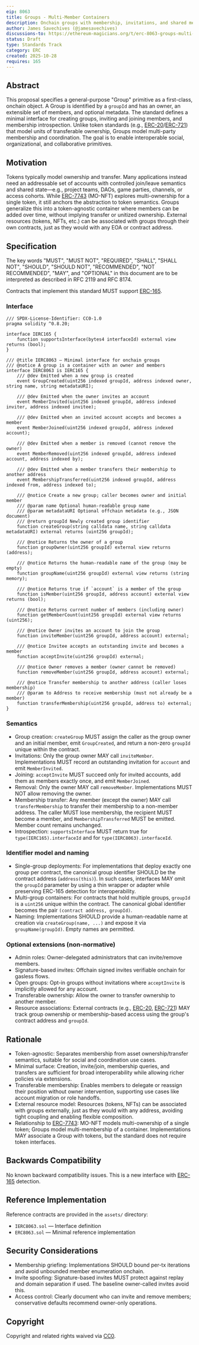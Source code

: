 ```yaml
---
eip: 8063
title: Groups - Multi-Member Containers
description: Onchain groups with membership, invitations, and shared metadata.
author: James Savechives (@jamesavechives)
discussions-to: https://ethereum-magicians.org/t/erc-8063-groups-multi-member-onchain-containers-for-shared-resources/25999
status: Draft
type: Standards Track
category: ERC
created: 2025-10-28
requires: 165
---
```


## Abstract

This proposal specifies a general-purpose "Group" primitive as a first-class, onchain object. A Group is identified by a `groupId` and has an owner, an extensible set of members, and optional metadata. The standard defines a minimal interface for creating groups, inviting and joining members, and membership introspection. Unlike token standards (e.g., [ERC-20](./eip-20.md)/[ERC-721](./eip-721.md)) that model units of transferable ownership, Groups model multi-party membership and coordination. The goal is to enable interoperable social, organizational, and collaborative primitives.

## Motivation

Tokens typically model ownership and transfer. Many applications instead need an addressable set of accounts with controlled join/leave semantics and shared state—e.g., project teams, DAOs, game parties, channels, or access cohorts. While [ERC-7743](./eip-7743.md) (MO-NFT) explores multi-ownership for a single token, it still anchors the abstraction to token semantics. Groups generalize this into a token-agnostic container where members can be added over time, without implying transfer or unitized ownership. External resources (tokens, NFTs, etc.) can be associated with groups through their own contracts, just as they would with any EOA or contract address.

## Specification

The key words "MUST", "MUST NOT", "REQUIRED", "SHALL", "SHALL NOT", "SHOULD", "SHOULD NOT", "RECOMMENDED", "NOT RECOMMENDED", "MAY", and "OPTIONAL" in this document are to be interpreted as described in RFC 2119 and RFC 8174.

Contracts that implement this standard MUST support [ERC-165](./eip-165.md).

### Interface

```solidity
/// SPDX-License-Identifier: CC0-1.0
pragma solidity ^0.8.20;

interface IERC165 {
    function supportsInterface(bytes4 interfaceId) external view returns (bool);
}

/// @title IERC8063 — Minimal interface for onchain groups
/// @notice A group is a container with an owner and members
interface IERC8063 is IERC165 {
    /// @dev Emitted when a new group is created
    event GroupCreated(uint256 indexed groupId, address indexed owner, string name, string metadataURI);

    /// @dev Emitted when the owner invites an account
    event MemberInvited(uint256 indexed groupId, address indexed inviter, address indexed invitee);

    /// @dev Emitted when an invited account accepts and becomes a member
    event MemberJoined(uint256 indexed groupId, address indexed account);

    /// @dev Emitted when a member is removed (cannot remove the owner)
    event MemberRemoved(uint256 indexed groupId, address indexed account, address indexed by);

    /// @dev Emitted when a member transfers their membership to another address
    event MembershipTransferred(uint256 indexed groupId, address indexed from, address indexed to);

    /// @notice Create a new group; caller becomes owner and initial member
    /// @param name Optional human-readable group name
    /// @param metadataURI Optional offchain metadata (e.g., JSON document)
    /// @return groupId Newly created group identifier
    function createGroup(string calldata name, string calldata metadataURI) external returns (uint256 groupId);

    /// @notice Returns the owner of a group
    function groupOwner(uint256 groupId) external view returns (address);

    /// @notice Returns the human-readable name of the group (may be empty)
    function groupName(uint256 groupId) external view returns (string memory);

    /// @notice Returns true if `account` is a member of the group
    function isMember(uint256 groupId, address account) external view returns (bool);

    /// @notice Returns current number of members (including owner)
    function getMemberCount(uint256 groupId) external view returns (uint256);

    /// @notice Owner invites an account to join the group
    function inviteMember(uint256 groupId, address account) external;

    /// @notice Invitee accepts an outstanding invite and becomes a member
    function acceptInvite(uint256 groupId) external;

    /// @notice Owner removes a member (owner cannot be removed)
    function removeMember(uint256 groupId, address account) external;

    /// @notice Transfer membership to another address (caller loses membership)
    /// @param to Address to receive membership (must not already be a member)
    function transferMembership(uint256 groupId, address to) external;
}
```

### Semantics

- Group creation: `createGroup` MUST assign the caller as the group owner and an initial member, emit `GroupCreated`, and return a non-zero `groupId` unique within the contract.
- Invitations: Only the group owner MAY call `inviteMember`. Implementations MUST record an outstanding invitation for `account` and emit `MemberInvited`.
- Joining: `acceptInvite` MUST succeed only for invited accounts, add them as members exactly once, and emit `MemberJoined`.
- Removal: Only the owner MAY call `removeMember`. Implementations MUST NOT allow removing the owner.
- Membership transfer: Any member (except the owner) MAY call `transferMembership` to transfer their membership to a non-member address. The caller MUST lose membership, the recipient MUST become a member, and `MembershipTransferred` MUST be emitted. Member count remains unchanged.
- Introspection: `supportsInterface` MUST return true for `type(IERC165).interfaceId` and for `type(IERC8063).interfaceId`.

### Identifier model and naming

- Single-group deployments: For implementations that deploy exactly one group per contract, the canonical group identifier SHOULD be the contract address (`address(this)`). In such cases, interfaces MAY omit the `groupId` parameter by using a thin wrapper or adapter while preserving ERC-165 detection for interoperability.
- Multi-group containers: For contracts that hold multiple groups, `groupId` is a `uint256` unique within the contract. The canonical global identifier becomes the pair `(contract address, groupId)`.
- Naming: Implementations SHOULD provide a human-readable name at creation via `createGroup(name, ...)` and expose it via `groupName(groupId)`. Empty names are permitted.

### Optional extensions (non-normative)

- Admin roles: Owner-delegated administrators that can invite/remove members.
- Signature-based invites: Offchain signed invites verifiable onchain for gasless flows.
- Open groups: Opt-in groups without invitations where `acceptInvite` is implicitly allowed for any account.
- Transferable ownership: Allow the owner to transfer ownership to another member.
- Resource associations: External contracts (e.g., [ERC-20](./eip-20.md), [ERC-721](./eip-721.md)) MAY track group ownership or membership-based access using the group's contract address and `groupId`.

## Rationale

- Token-agnostic: Separates membership from asset ownership/transfer semantics, suitable for social and coordination use cases.
- Minimal surface: Creation, invite/join, membership queries, and transfers are sufficient for broad interoperability while allowing richer policies via extensions.
- Transferable membership: Enables members to delegate or reassign their position without owner intervention, supporting use cases like account migration or role handoffs.
- External resource model: Resources (tokens, NFTs) can be associated with groups externally, just as they would with any address, avoiding tight coupling and enabling flexible composition.
- Relationship to [ERC-7743](./eip-7743.md): MO-NFT models multi-ownership of a single token; Groups model multi-membership of a container. Implementations MAY associate a Group with tokens, but the standard does not require token interfaces.

## Backwards Compatibility

No known backward compatibility issues. This is a new interface with [ERC-165](./eip-165.md) detection.

## Reference Implementation

Reference contracts are provided in the `assets/` directory:

- `IERC8063.sol` — Interface definition
- `ERC8063.sol` — Minimal reference implementation

## Security Considerations

- Membership griefing: Implementations SHOULD bound per-tx iterations and avoid unbounded member enumeration onchain.
- Invite spoofing: Signature-based invites MUST protect against replay and domain separation if used. The baseline owner-called invites avoid this.
- Access control: Clearly document who can invite and remove members; conservative defaults recommend owner-only operations.

## Copyright

Copyright and related rights waived via [CC0](../LICENSE.md).


